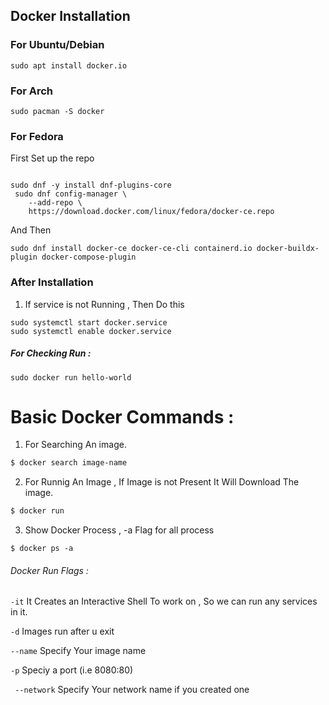 ## Docker Installation


### For Ubuntu/Debian
```
sudo apt install docker.io
```
### For Arch 
```
sudo pacman -S docker
```

### For Fedora 

First Set up the repo

```

sudo dnf -y install dnf-plugins-core
 sudo dnf config-manager \
    --add-repo \
    https://download.docker.com/linux/fedora/docker-ce.repo
```

And Then

```
sudo dnf install docker-ce docker-ce-cli containerd.io docker-buildx-plugin docker-compose-plugin

```

### After Installation
1. If service is not Running , Then Do this 
```
sudo systemctl start docker.service
sudo systemctl enable docker.service
```
##### For Checking Run :
```
sudo docker run hello-world 
```

# Basic Docker Commands :
1. For Searching An image.
```bash
$ docker search image-name  
```
2. For Runnig An Image , If Image is not Present It Will Download The image.
```bash
$ docker run
```
3. Show Docker Process , -a Flag for all process
```
$ docker ps -a 
```


###### Docker Run Flags :
` -it `
It Creates an Interactive Shell To work on , So we can run any services in it.

`` -d ``
Images run after u exit 

`` --name ``
Specify Your image name 

`` -p ``
Speciy a port (i.e 8080:80)

``  --network ``
Specify Your network name if you created one 

 
  
